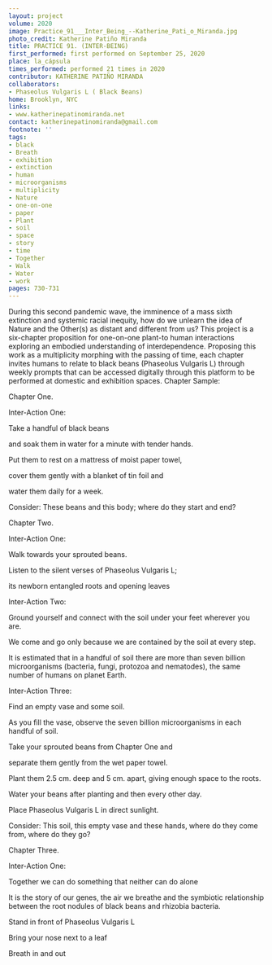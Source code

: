 ```yaml
---
layout: project
volume: 2020
image: Practice_91___Inter_Being_--Katherine_Pati_o_Miranda.jpg
photo_credit: Katherine Patiño Miranda
title: PRACTICE 91. (INTER-BEING)
first_performed: first performed on September 25, 2020
place: la_cápsula
times_performed: performed 21 times in 2020
contributor: KATHERINE PATIÑO MIRANDA
collaborators:
- Phaseolus Vulgaris L ( Black Beans)
home: Brooklyn, NYC
links:
- www.katherinepatinomiranda.net
contact: katherinepatinomiranda@gmail.com
footnote: ''
tags:
- black
- Breath
- exhibition
- extinction
- human
- microorganisms
- multiplicity
- Nature
- one-on-one
- paper
- Plant
- soil
- space
- story
- time
- Together
- Walk
- Water
- work
pages: 730-731
---
```

During this second pandemic wave, the imminence of a mass sixth extinction and systemic racial inequity, how do we unlearn the idea of Nature and the Other(s) as distant and different from us? This project is a six-chapter proposition for one-on-one plant-to human interactions exploring an embodied understanding of interdependence. Proposing this work as a multiplicity morphing with the passing of time, each chapter invites humans to relate to black beans (Phaseolus Vulgaris L) through weekly prompts that can be accessed digitally through this platform to be performed at domestic and exhibition spaces. Chapter Sample:

Chapter One.

Inter-Action One:

Take a handful of black beans

and soak them in water for a minute with tender hands.

Put them to rest on a mattress of moist paper towel,

cover them gently with a blanket of tin foil and

water them daily for a week.

Consider: These beans and this body; where do they start and end?

Chapter Two.

Inter-Action One:

Walk towards your sprouted beans.

Listen to the silent verses of Phaseolus Vulgaris L;

its newborn entangled roots and opening leaves

Inter-Action Two:

Ground yourself and connect with the soil under your feet wherever you are.

We come and go only because we are contained by the soil at every step. 

It is estimated that in a handful of soil there are more than seven billion microorganisms (bacteria, fungi, protozoa and nematodes), the same number of humans on planet Earth.

Inter-Action Three:

Find an empty vase and some soil.

As you fill the vase, observe the seven billion microorganisms in each handful of soil.

Take your sprouted beans from Chapter One and

separate them gently from the wet paper towel. 

Plant them 2.5 cm. deep and 5 cm. apart, giving enough space to the roots.

Water your beans after planting and then every other day. 

Place Phaseolus Vulgaris L in direct sunlight.

Consider: This soil, this empty vase and these hands, where do they come from, where do they go?

Chapter Three.

Inter-Action One:

Together we can do something that neither can do alone

It is the story of our genes, the air we breathe and the symbiotic relationship between the root nodules of black beans and rhizobia bacteria.

Stand in front of Phaseolus Vulgaris L

Bring your nose next to a leaf

Breath in and out